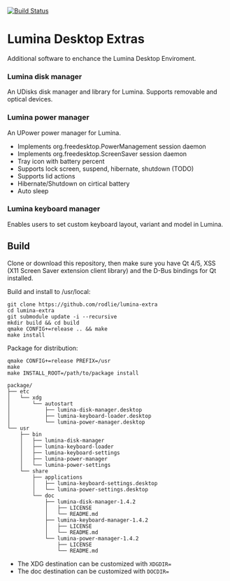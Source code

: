 [![Build Status](https://travis-ci.org/rodlie/lumina-extra.svg?branch=master)](https://travis-ci.org/rodlie/lumina-extra)

# Lumina Desktop Extras

Additional software to enchance the Lumina Desktop Enviroment.

### Lumina disk manager

An UDisks disk manager and library for Lumina. Supports removable and optical devices.

### Lumina power manager

An UPower power manager for Lumina.

 * Implements org.freedesktop.PowerManagement session daemon
 * Implements org.freedesktop.ScreenSaver session daemon
 * Tray icon with battery percent
 * Supports lock screen, suspend, hibernate, shutdown (TODO)
 * Supports lid actions
 * Hibernate/Shutdown on cirtical battery
 * Auto sleep

### Lumina keyboard manager

Enables users to set custom keyboard layout, variant and model in Lumina.

## Build

Clone or download this repository, then make sure you have Qt 4/5, XSS (X11 Screen Saver extension client library) and the D-Bus bindings for Qt installed.

Build and install to /usr/local:

```
git clone https://github.com/rodlie/lumina-extra
cd lumina-extra
git submodule update -i --recursive
mkdir build && cd build
qmake CONFIG+=release .. && make
make install
```

Package for distribution:

```
qmake CONFIG+=release PREFIX=/usr
make
make INSTALL_ROOT=/path/to/package install
```
```
package/
├── etc
│   └── xdg
│       └── autostart
│           ├── lumina-disk-manager.desktop
│           ├── lumina-keyboard-loader.desktop
│           └── lumina-power-manager.desktop
└── usr
    ├── bin
    │   ├── lumina-disk-manager
    │   ├── lumina-keyboard-loader
    │   ├── lumina-keyboard-settings
    │   ├── lumina-power-manager
    │   └── lumina-power-settings
    └── share
        ├── applications
        │   ├── lumina-keyboard-settings.desktop
        │   └── lumina-power-settings.desktop
        └── doc
            ├── lumina-disk-manager-1.4.2
            │   ├── LICENSE
            │   └── README.md
            ├── lumina-keyboard-manager-1.4.2
            │   ├── LICENSE
            │   └── README.md
            └── lumina-power-manager-1.4.2
                ├── LICENSE
                └── README.md
```
 * The XDG destination can be customized with ``XDGDIR=``
 * The doc destination can be customized with ``DOCDIR=``
